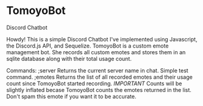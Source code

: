 # TomoyoBot
Discord Chatbot

Howdy!
This is a simple Discord Chatbot I've implemented using Javascript, the Discord.js API, and Sequelize.
TomoyoBot is a custom emote management bot. She records all custom emotes and stores them in an sqlite database along with their total usage count.

Commands:
;server		Returns the current server name in chat. Simple test command.
;emotes		Returns the list of all recorded emotes and their usage count since TomoyoBot started recording.
		         *IMPORTANT* Counts will be slightly inflated becase TomoyoBot counts the emotes returned in the list.
			        Don't spam this emote if you want it to be accurate.
